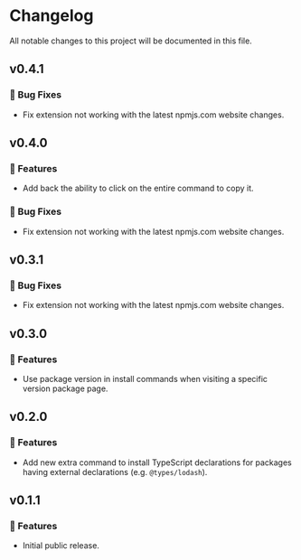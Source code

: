 # Changelog

All notable changes to this project will be documented in this file.

## v0.4.1

### 🐞 Bug Fixes

- Fix extension not working with the latest npmjs.com website changes.

## v0.4.0

### 🚀 Features

- Add back the ability to click on the entire command to copy it.

### 🐞 Bug Fixes

- Fix extension not working with the latest npmjs.com website changes.

## v0.3.1

### 🐞 Bug Fixes

- Fix extension not working with the latest npmjs.com website changes.

## v0.3.0

### 🚀 Features

- Use package version in install commands when visiting a specific version package page.

## v0.2.0

### 🚀 Features

- Add new extra command to install TypeScript declarations for packages having external declarations (e.g. `@types/lodash`).

## v0.1.1

### 🚀 Features

- Initial public release.
